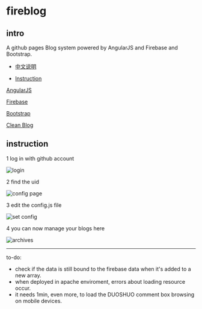 fireblog
===

intro
---
A github pages Blog system powered by AngularJS and Firebase and Bootstrap.

- [中文说明](http://cheng-kang.github.io/#/p=1457398271740)

- [Instruction](http://cheng-kang.github.io/#/p=1457399976958)

[AngularJS](https://angularjs.org/)

[Firebase](https://www.firebase.com/)

[Bootstrap](http://getbootstrap.com/)

[Clean Blog](http://startbootstrap.com/template-overviews/clean-blog/)

instruction
---

1 log in with github account

![login](http://7u2sl0.com1.z0.glb.clouddn.com/fireblog_login_with_github.png)

2 find the uid

![config page](http://7u2sl0.com1.z0.glb.clouddn.com/fireblog_config_page.png)

3 edit the config.js file

![set config](http://7u2sl0.com1.z0.glb.clouddn.com/fireblog_config.png)

4 you can now manage your blogs here

![archives](http://7u2sl0.com1.z0.glb.clouddn.com/fireblog_archives.png)


-----------
to-do:
- check if the data is still bound to the firebase data when it's added to a new array.
- when deployed in apache enviroment, errors about loading resource occur. 
- it needs 1min, even more, to load the DUOSHUO comment box browsing on mobile devices.
